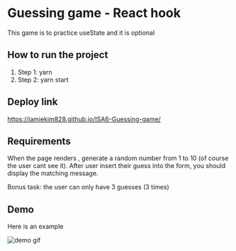 # Guessing game - React hook

This game is to practice useState and it is optional

## How to run the project

1. Step 1: yarn
2. Step 2: yarn start

## Deploy link

https://jamiekim828.github.io/ISA6-Guessing-game/

## Requirements

When the page renders , generate a random number from 1 to 10 (of course the user cant see it). After user insert their guess into the form, you should display the matching message.

Bonus task: the user can only have 3 guesses (3 times)

## Demo

Here is an example

![demo gif](assets/demo.gif)
